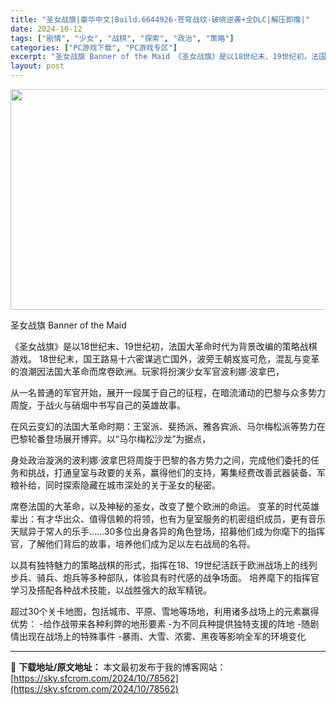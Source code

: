 ```yaml
---
title: "圣女战旗|豪华中文|Build.6644926-苍穹战纹-破晓逆袭+全DLC|解压即撸|"
date: 2024-10-12
tags: ["剧情", "少女", "战棋", "探索", "政治", "策略"]
categories: ["PC游戏下载", "PC游戏专区"]
excerpt: "圣女战旗 Banner of the Maid 《圣女战旗》是以18世纪末、19世纪初，法国大革命时代为背景改编的策略战棋游戏。 18世纪末，国王路易十六密谋逃亡国外，波旁王朝岌岌可危，混乱与变革的浪潮因法国大革命而席卷欧洲。玩家将扮演少女军官波利娜·波拿巴， 从一名普通的军官开始，展开一段属于自己&hellip;"
layout: post
---
```


<img class="aligncenter size-full wp-image-78537" src="https://sky.sfcrom.com/wp-content/uploads/2024/10/2024101214491291.webp" alt="" width="616" height="353" />

圣女战旗 Banner of the Maid

《圣女战旗》是以18世纪末、19世纪初，法国大革命时代为背景改编的策略战棋游戏。
18世纪末，国王路易十六密谋逃亡国外，波旁王朝岌岌可危，混乱与变革的浪潮因法国大革命而席卷欧洲。玩家将扮演少女军官波利娜·波拿巴，

从一名普通的军官开始，展开一段属于自己的征程，在暗流涌动的巴黎与众多势力周旋，于战火与硝烟中书写自己的英雄故事。

在风云变幻的法国大革命时期：王室派、斐扬派、雅各宾派、马尔梅松派等势力在巴黎轮番登场展开博弈。以“马尔梅松沙龙”为据点，

身处政治漩涡的波利娜·波拿巴将周旋于巴黎的各方势力之间，完成他们委托的任务和挑战，打通皇室与政要的关系，赢得他们的支持，筹集经费改善武器装备、军粮补给，同时探索隐藏在城市深处的关于圣女的秘密。

席卷法国的大革命，以及神秘的圣女，改变了整个欧洲的命运。
变革的时代英雄辈出：有才华出众、值得信赖的将领，也有为皇室服务的机密组织成员，更有音乐天赋异于常人的乐手……30多位出身各异的角色登场，招募他们成为你麾下的指挥官，了解他们背后的故事，培养他们成为足以左右战局的名将。

以具有独特魅力的策略战棋的形式，指挥在18、19世纪活跃于欧洲战场上的线列步兵、骑兵、炮兵等多种部队，体验具有时代感的战争场面。
培养麾下的指挥官学习及搭配各种战术技能，以战胜强大的敌军精锐。

超过30个关卡地图，包括城市、平原、雪地等场地，利用诸多战场上的元素赢得优势：
-给作战带来各种利弊的地形要素
-为不同兵种提供独特支援的阵地
-随剧情出现在战场上的特殊事件
-暴雨、大雪、浓雾、黑夜等影响全军的环境变化

---
📖 **下载地址/原文地址：** 本文最初发布于我的博客网站：[https://sky.sfcrom.com/2024/10/78562](https://sky.sfcrom.com/2024/10/78562)
